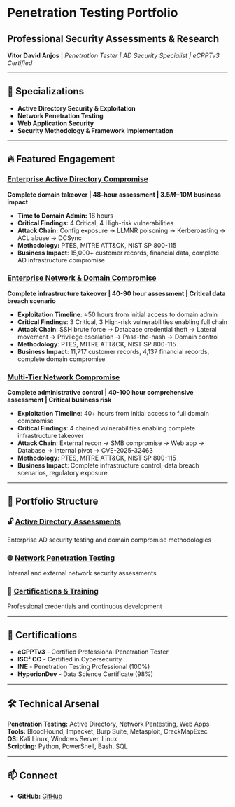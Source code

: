 # Penetration Testing Portfolio

## Professional Security Assessments & Research

**Vitor David Anjos** | *Penetration Tester | AD Security Specialist | eCPPTv3 Certified*

---

## 🎯 Specializations
- **Active Directory Security & Exploitation**
- **Network Penetration Testing**
- **Web Application Security**
- **Security Methodology & Framework Implementation**

---

## 🔥 Featured Engagement

### [Enterprise Active Directory Compromise](https://github.com/Vitor-D-Anjos/offensive-security-portfolio/tree/main/security-assessments/active-directory-assessments/enterprise-ad-compromise)
**Complete domain takeover | 48-hour assessment | $3.5M-$10M business impact**

- **Time to Domain Admin:** 16 hours
- **Critical Findings:** 4 Critical, 4 High-risk vulnerabilities
- **Attack Chain:** Config exposure → LLMNR poisoning → Kerberoasting → ACL abuse → DCSync
- **Methodology:** PTES, MITRE ATT&CK, NIST SP 800-115
- **Business Impact**: 15,000+ customer records, financial data, complete AD infrastructure compromise
  
### [Enterprise Network & Domain Compromise](https://github.com/Vitor-D-Anjos/offensive-security-portfolio/tree/main/security-assessments/network-penetration-testing/lateral-movement-assessment)
**Complete infrastructure takeover | 40-90 hour assessment | Critical data breach scenario**

- **Exploitation Timeline**: ≈50 hours from initial access to domain admin
- **Critical Findings**: 3 Critical, 3 High-risk vulnerabilities enabling full chain
- **Attack Chain**: SSH brute force → Database credential theft → Lateral movement → Privilege escalation → Pass-the-hash → Domain control
- **Methodology**: PTES, MITRE ATT&CK, NIST SP 800-115
- **Business Impact**: 11,717 customer records, 4,137 financial records, complete domain compromise

### [Multi-Tier Network Compromise](https://github.com/Vitor-D-Anjos/offensive-security-portfolio/tree/main/security-assessments/network-penetration-testing/multi-tier-infrastructure-compromise)
**Complete administrative control | 40-100 hour comprehensive assessment | Critical business risk**

- **Exploitation Timeline**: 40+ hours from initial access to full domain compromise
- **Critical Findings**: 4 chained vulnerabilities enabling complete infrastructure takeover
- **Attack Chain**: External recon → SMB compromise → Web app → Database → Internal pivot → CVE-2025-32463
- **Methodology**: PTES, MITRE ATT&CK, NIST SP 800-115
- **Business Impact**: Complete infrastructure control, data breach scenarios, regulatory exposure

---

## 📂 Portfolio Structure

### 🔓 [Active Directory Assessments](https://github.com/Vitor-D-Anjos/offensive-security-portfolio/tree/main/security-assessments/active-directory-assessments/enterprise-ad-compromise)
Enterprise AD security testing and domain compromise methodologies

### 🌐 [Network Penetration Testing](https://github.com/Vitor-D-Anjos/offensive-security-portfolio/tree/main/security-assessments/network-penetration-testing)
Internal and external network security assessments

### 📜 [Certifications & Training](https://github.com/Vitor-D-Anjos/offensive-security-portfolio/tree/main/certifications)
Professional credentials and continuous development

---

## 📜 Certifications
- **eCPPTv3** - Certified Professional Penetration Tester
- **ISC² CC** - Certified in Cybersecurity
- **INE** - Penetration Testing Professional (100%)
- **HyperionDev** - Data Science Certificate (98%)

---

## 🛠️ Technical Arsenal
**Penetration Testing:** Active Directory, Network Pentesting, Web Apps  
**Tools:** BloodHound, Impacket, Burp Suite, Metasploit, CrackMapExec  
**OS:** Kali Linux, Windows Server, Linux  
**Scripting:** Python, PowerShell, Bash, SQL

---

## 📫 Connect
- **GitHub:** [GitHub](https://github.com/Vitor-D-Anjos)
